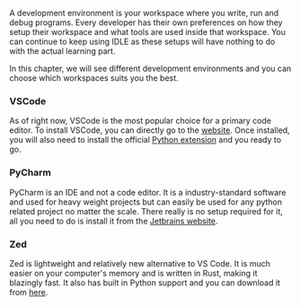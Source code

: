 A development environment is your workspace where you write, run and debug programs. Every developer has their own preferences on how they setup their workspace and what tools are used inside that workspace. You can continue to keep using IDLE as these setups will have nothing to do with the actual learning part. 

In this chapter, we will see different development environments and you can choose which workspaces suits you the best.

### VSCode

As of right now, VSCode is the most popular choice for a primary code editor. To install VSCode, you can directly go to the [website](https://code.visualstudio.com/download). Once installed, you will also need to install the official [Python extension](https://marketplace.visualstudio.com/items?itemName=ms-python.python) and you ready to go.

### PyCharm

PyCharm is an IDE and not a code editor. It is a industry-standard software and used for heavy weight projects but can easily be used for any python related project no matter the scale. There really is no setup required for it, all you need to do is install it from the [Jetbrains website](https://www.jetbrains.com/pycharm/download/).

### Zed

Zed is lightweight and relatively new alternative to VS Code. It is much easier on your computer's memory and is written in Rust, making it blazingly fast. It also has built in Python support and you can download it from [here](https://zed.dev/download).
